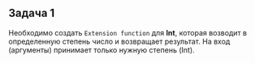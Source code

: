 ## Задача 1

Необходимо создать `Extension function` для **Int**, которая возводит в определенную степень число и возвращает результат. На вход (аргументы) принимает только нужную степень (Int).
